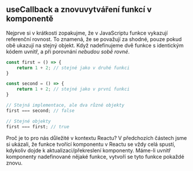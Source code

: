 ## useCallback a znovuvytváření funkcí v komponentě

Nejprve si v krátkosti zopakujme, že v JavaScriptu funkce vykazují referenční rovnost. To znamená, že se považují za shodné, pouze pokud obě ukazují na stejný objekt. Když nadefinujeme dvě funkce s identickým kódem uvnitř, a při porovnání *nebudou sobě rovné*.

```js
const first = () => {
	return 1 + 2; // stejné jako v druhé funkci
}

const second = () => {
	return 1 + 2; // stejné jako v první funkci
}

// Stejná implementace, ale dva různé objekty
first === second; // false

// Stejné objekty
first === first; // true
```

Proč je to pro nás důležité v kontextu Reactu? V předchozích částech jsme si ukázali, že funkce tvořící komponentu v Reactu se vždy celá spustí, kdykoliv dojde k aktualizaci/překreslení komponenty. Máme-li uvnitř komponenty nadefinované nějaké funkce, vytvoří se tyto funkce pokaždé znovu.
